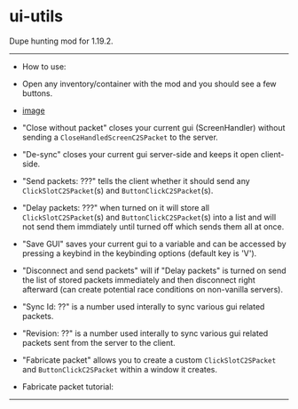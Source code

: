 # ui-utils
Dupe hunting mod for 1.19.2.

---

- How to use:

- Open any inventory/container with the mod and you should see a few buttons.

- [image](https://user-images.githubusercontent.com/85349822/187423033-46da8cc0-2bc3-4215-8676-7c03628b8b8c.png)

- "Close without packet" closes your current gui (ScreenHandler) without sending a `CloseHandledScreenC2SPacket` to the server.

- "De-sync" closes your current gui server-side and keeps it open client-side.

- "Send packets: ???" tells the client whether it should send any `ClickSlotC2SPacket`(s) and `ButtonClickC2SPacket`(s).

- "Delay packets: ???" when turned on it will store all `ClickSlotC2SPacket`(s) and `ButtonClickC2SPacket`(s) into a list and will not send them immdiately until turned off which sends them all at once.

- "Save GUI" saves your current gui to a variable and can be accessed by pressing a keybind in the keybinding options (default key is 'V').

- "Disconnect and send packets" will if "Delay packets" is turned on send the list of stored packets immediately and then disconnect right afterward (can create potential race conditions on non-vanilla servers).

- "Sync Id: ??" is a number used interally to sync various gui related packets.

- "Revision: ??" is a number used interally to sync various gui related packets sent from the server to the client.

- "Fabricate packet" allows you to create a custom `ClickSlotC2SPacket` and `ButtonClickC2SPacket` within a window it creates.

- Fabricate packet tutorial:
---

